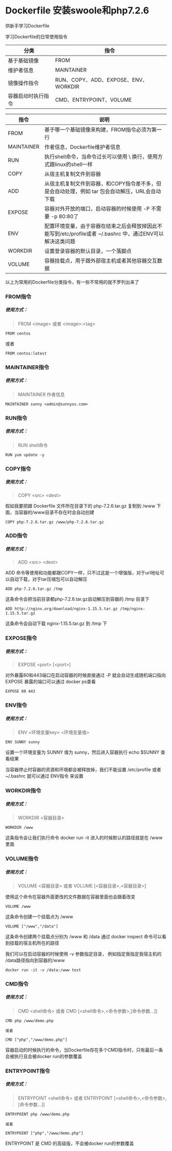 # Dockerfile 安装swoole和php7.2.6

供新手学习Dockerfile

学习Dockerfile的日常使用指令




分类 | 指令
------------ | -------------
基于基础镜像 | FROM
维护者信息 | MAINTAINER
镜像操作指令 | RUN、COPY、ADD、EXPOSE、ENV、WORKDIR
容器启动时执行指令 | CMD、ENTRYPOINT、VOLUME

指令 | 说明
------------ | -------------
FROM | 基于哪一个基础镜像来构建，FROM指令必须为第一行
MAINTAINER | 作者信息，Dockerfile维护者信息
RUN | 执行shell命令，当命令过长可以使用 \ 换行，使用方式跟linux的shell一样
COPY | 从宿主机复制文件到容器
ADD | 从宿主机复制文件到容器，和COPY指令差不多，但是会自动处理，例如 tar 包会自动解压，URL会自动下载
EXPOSE | 容器对外开放的端口，启动容器的时候使用 -P 不需要 -p 80:80了
ENV | 配置环境变量，由于容器在结束之后会释放掉因此不能写到/etc/profile或者 ~/.bashrc 中，通过ENV可以解决这类问题
WORKDIR | 设置登录容器的默认目录，一个落脚点
VOLUME | 容器挂载点，用于跟外部宿主机或者其他容器交互数据



以上为常用的Dockerfile分类指令，有一些不常用的就不罗列出来了

### FROM指令

##### 使用方式：
> FROM \<image> 或者 \<image>:\<tag>


```
FROM centos
```
或者

```
FROM centos:latest
```

### MAINTAINER指令
##### 使用方式：
> MAINTAINER 作者信息

```
MAINTAINER sunny <admin@sunnyos.com>
```

### RUN指令
##### 使用方式：
> RUN shell命令

```
RUN yum update -y
```
### COPY指令
##### 使用方式：
> COPY \<src> \<dest>

假如我要把跟 Dockerfile 文件所在目录下的 php-7.2.6.tar.gz 复制到 /www 下面，当容器的/www目录不存在时会自动创建

```
COPY php-7.2.6.tar.gz /www/php-7.2.6.tar.gz
```

### ADD指令
##### 使用方式：
> ADD \<src> \<dest>

ADD 命令等使用和功能都跟COPY一样，只不过这是一个增强版，对于url地址可以自动下载，对于tar压缩包可以自动解压

```
ADD php-7.2.6.tar.gz /tmp 
```
这条命令会把当前目录都php-7.2.6.tar.gz自动解压到容器的 /tmp 目录下

```
ADD http://nginx.org/download/nginx-1.15.5.tar.gz /tmp/nginx-1.15.5.tar.gz

```
这条命令会自动下载 nginx-1.15.5.tar.gz 到 /tmp 下

### EXPOSE指令
##### 使用方式：
> EXPOSE \<port> [\<port>]

对外暴露80和443端口在启动容器的时候直接通过 -P 就会自动生成随机端口指向 EXPOSE 暴露的端口可以通过 docker ps查看

```
EXPOSE 80 443
```

### ENV指令
##### 使用方式：
> ENV <环境变量key> <环境变量值>
```
ENV SUNNY sunny
```

设置一个环境变量为 SUNNY 值为 sunny，然后进入容器执行 echo $SUNNY 查看结果

当容器停止时容器的资源和环境都会被释放掉，我们不能设置 /etc/profile 或者 ~/.bashrc 就可以通过 ENV指令 来设置

### WORKDIR指令
##### 使用方式：
> WORKDIR \<容器目录>

```
WORKDIR /www
```

这条指令会让我们执行命令 docker run -it 进入的时候默认的路径就是在 /www 里面

### VOLUME指令
##### 使用方式：
> VOLUME \<容器目录> 或者 VOLUME [\<容器目录>,\<容器目录>]

使用这个命令在容器外面更改的文件数据在容器里面也会跟着改变

```
VOLUME /www
```
这条命令创建一个挂载点为 /www

```
VOLUME ["/www","/data"]
```

这条命令创建两个挂载点分别为 /www 和 /data 通过 docker inspect 命令可以看到挂载的宿主机所在的路径

我们可以在启动容器的时候使用 -v 参数指定目录， 例如指定我指定我宿主机的 /data路径指向到容器的/www

```
docker run -it -v /data:/www test
```

### CMD指令
##### 使用方式：
> CMD \<shell命令> 或者 CMD [\<shell命令>,\<命令参数>,[命令参数...]]

```
CMD php /www/demo.php

或者

CMD ["php","/www/demo.php"]
```
容器启动的时候执行的命令，当Dockerfile存在多个CMD指令时，只有最后一条会被执行且会被docker run的参数覆盖


### ENTRYPOINT指令
##### 使用方式：
> ENTRYPOINT \<shell命令> 或者 ENTRYPOINT [\<shell命令>,\<命令参数>,[命令参数...]]

```
ENTRYPOINT php /www/demo.php

或者

ENTRYPOINT ["php","/www/demo.php"]
```

ENTRYPOINT 是 CMD 的高级版，不会被docker run的参数覆盖